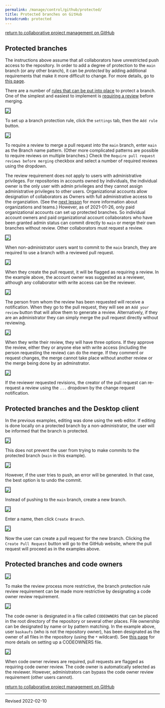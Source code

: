 ```yaml
---
permalink: /manage/control/github/protected/
title: Protected branches on GitHub
breadcrumb: protected
---
```


[return to collaborative project management on GitHub](../../../../script/codegraf/042/)

## Protected branches

The instructions above assume that all collaborators have unrestricted push access to the repository. In order to add a degree of protection to the `main` branch (or any other branch), it can be *protected* by adding additional requirements that make it more difficult to change. For more details, go to [this page](../protected/).

There are a number of [rules that can be put into place](https://docs.github.com/en/github/administering-a-repository/about-protected-branches) to protect a branch. One of the simplest and easiest to implement is [requiring a review](https://docs.github.com/en/github/collaborating-with-issues-and-pull-requests/approving-a-pull-request-with-required-reviews) before merging. 

<img src="../images-branch/protect-rules.png" style="border:1px solid black">

To set up a branch protection rule, click the `settings` tab, then the `Add rule` button.

<img src="../images-branch/rule-setup.png" style="border:1px solid black">

To require a review to merge a pull request into the `main` branch, enter `main` as the Branch name pattern. (Other more complicated patterns are possible to require reviews on multiple branches.) Check the `Require pull request reviews before merging` checkbox and select a number of required reviews using the dropdown. 

The review requirement does not apply to users with administrative privileges. For repositories in accounts owned by individuals, the individual owner is the only user with admin privileges and they cannot assign administrative privileges to other users. Organizational accounts allow designation of collaborators as Owners with full administrative access to the organziation. (See the [next lesson](../projects/) for more information about organizations and teams.) However, as of 2021-01-26, only paid organizational accounts can set up protected branches. So individual account owners and paid organizational account collaborators who have been granted admin status can commit directly to `main` or merge their own branches without review. Other collaborators must request a review.

<img src="../images-branch/required-review.png" style="border:1px solid black">

When non-administrator users want to commit to the `main` branch, they are required to use a branch with a reviewed pull request. 

<img src="../images-branch/review-required.png" style="border:1px solid black">

When they create the pull request, it will be flagged as requiring a review. In the example above, the account owner was suggested as a reviewer, although any collaborator with write access can be the reviewer.

<img src="../images-branch/reviewer-view.png" style="border:1px solid black">

The person from whom the review has been requested will receive a notification. When they go to the pull request, they will see an `Add your review` button that will allow them to generate a review. Alternatively, if they are an administrator they can simply merge the pull request directly without reviewing.

<img src="../images-branch/review-form.png" style="border:1px solid black">

When they write their review, they will have three options. If they approve the review, either they or anyone else with write access (including the person requesting the review) can do the merge. If they comment or request changes, the merge cannot take place without another review or the merge being done by an adminstrator.

<img src="../images-branch/re-request-review.png" style="border:1px solid black">

If the reviewer requested revisions, the creator of the pull request can re-request a review using the `...` dropdown by the change request notification.

## Protected branches and the Desktop client

In the previous examples, editing was done using the web editor. If editing is done locally on a protected branch by a non-administrator, the user will be informed that the branch is protected.

<img src="../images-branch/desktop-protected-notification.png" style="border:1px solid black">

This does not prevent the user from trying to make commits to the protected branch (`main` in this example). 

<img src="../images-branch/desktop-protected-error.png" style="border:1px solid black">

However, if the user tries to push, an error will be generated. In that case, the best option is to undo the commit.

<img src="../images-branch/desktop-protected-new-branch.png" style="border:1px solid black">

Instead of pushing to the `main` branch, create a new branch. 

<img src="../images-branch/desktop-error-create-branch.png" style="border:1px solid black">

Enter a name, then click `Create Branch`.

<img src="../images-branch/new-branch-pull-request.png" style="border:1px solid black">

Now the user can create a pull request for the new branch. Clicking the `Create Pull Request` button will go to the GitHub website, where the pull request will proceed as in the examples above.

## Protected branches and code owners

<img src="../images-branch/code-owners-option.png" style="border:1px solid black">

To make the review process more restrictive, the branch protection rule review requirement can be made more restrictive by designating a code owner review requirement.

<img src="../images-branch/codeowner-file.png" style="border:1px solid black">

The code owner is designated in a file called `CODEOWNERS` that can be placed in the root directory of the repository or several other places. File ownership can be designated by name or by pattern matching. In the example above, user `baskaufs` (who is not the repository owner), has been designated as the owner of all files in the repository (using the `*` wildcard). See [this page](https://docs.github.com/en/github/creating-cloning-and-archiving-repositories/about-code-owners) for more details on setting up a CODEOWNERS file.

<img src="../images-branch/code-owner-review-required.png" style="border:1px solid black">

When code owner reviews are required, pull requests are flagged as requiring code owner review. The code owner is automatically selected as the reviewer. However, administrators can bypass the code owner review requirement (other users cannot).

[return to collaborative project management on GitHub](../../../../script/codegraf/042/)

----
Revised 2022-02-10
